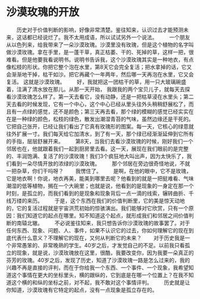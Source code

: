 # 沙漠玫瑰的开放
　　历史对于价值判断的影响，好像非常清楚。鉴往知来，认识过去才能预测未来，这话都已经说烂了。我不太用成语，所以试试另外一个说法。 
　　一个朋友从以色列来，给我带来了一朵沙漠玫瑰。沙漠里没有玫瑰，但是这个植物的名字叫做沙漠玫瑰。拿在手里，是一蓬干草，真正枯萎、干的、死掉的草，这样一把，很难看。但是他要我看说明书。说明书告诉我，这个沙漠玫瑰其实是一种地衣，有点像松枝的形状。你把它整个泡在水里，第8天它会完全复活；把水拿掉的话，它又会渐渐地干掉，枯干如沙。把它再藏个一年两年，然后哪一天再泡在水里，它又会复活。 这就是沙漠玫瑰。 
　　好，我就把这一团枯干的草，用一只大玻璃碗盛着，注满了清水放在那儿。从那一天开始， 我跟我的两个宝贝儿子，就每天去探看沙漠玫瑰怎么样了。第一天去看它，没有动静，还是一把枯草浸在水里头；第二天去看的时候发现，它有一个中心，这个中心已经从里头往外头稍稍舒展松了，而且有一点绿的感觉，还不是颜色；第三天再去看，那个绿的模糊的感觉已经实实在在是一种绿的颜色，松枝的绿色，散发出潮湿青苔的气味，虽然边缘还是干死的。它把自己张开，已经让我们看出了它真有玫瑰形的图案。每一天，它核心的绿意就往外扩展一寸。我们每天给它加清水，到了有一天，那个绿已经渐渐延伸到它所有的手指，层层舒展开来。 
　　第8天，当我们去看沙漠玫瑰的时候，刚好我们一个邻居也在，他就跟着我们一起到厨房里去看。这一天，展现在我们眼前的是完整的、丰润饱满、复活了的沙漠玫瑰！我们3个疯狂地大叫出声，因为太快乐了，我们看到一朵尽情开放的浓绿的沙漠玫瑰。 
　　那个邻居在旁边很奇怪地说，不就一把杂草，你们干吗呀？ 
　　我愣住了。 
　　是啊，在他的眼中，它不是玫瑰，它是地衣啊！你说，地衣再美，能美到哪里去呢？他看到的就是一把挺难看、气味潮湿的低等植物，搁在一个大碗里；也就是说，他看到的是现象的一身定在那一个时刻，是孤立的，而我们看到的是现象和现象背后一点一滴的线索，辗转曲折、千线万缕的来历。 
　　于是，这个东西在我们的价值判断里，它的美是惊天动地的，它的复活过程就是宇宙洪荒初始的惊骇演出。我们能够对它欣赏，只有一个原因：我们知道它的起点在哪里。知不知道这个起点，就形成我们和邻居之间价值判断的南辕北辙。 
　　不必说鉴往知来，我只想告诉你沙漠玫瑰的故事罢了。对于任何东西、现象、问题、人、事件，如果不认识它的过去，你如何理解它的现在到底代表什么意义？不理解它的现在，又何从判断它的未来？ 
　　对于历史我是一个非常愚笨的、非常晚熟的学生。40岁之后，才发觉自己的不足。以前我只看孤立的现象，就是说，沙漠玫瑰放在这里，很酷，我要改变你，因为我要一朵真正的芬芳的玫瑰。40岁之后，发现了历史，知道了沙漠玫瑰一路是怎么过来的，我的兴趣不再是直接的评判，而在于你给我一个东西、一个事件、一个现象，我希望知道这个事情在更大的坐标里头，横的跟纵的，它到底是在哪一个位置上？在我不知道这个横的和纵的坐标之前，对不起，我不敢对这个事情评判。 
　　历史就是让你知道，沙漠玫瑰有它特定的起点，没有一点现象是孤立存在的。
 